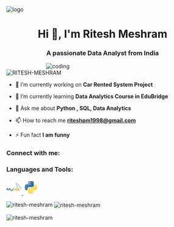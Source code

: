 ![logo](https://github.com/RITESH-MESHRAM/Ritesh-Meshram/blob/main/Github%20Banner.png)
<h1 align="center">Hi 👋, I'm Ritesh Meshram</h1>
<h3 align="center">A passionate Data Analyst from India</h3>

<img align="right" alt="coding" width="400" src="![image](https://github.com/RITESH-MESHRAM/Ritesh-Meshram/assets/126696338/c78cce6f-7b62-48ae-a178-38743c394891)">

<p align="left"> <img src="https://komarev.com/ghpvc/?username=RITESH-MESHRAM&label=Profile%20views&color=0e75b6&style=flat" alt="RITESH-MESHRAM" /> </p>

- 🔭 I’m currently working on **Car Rented System Project**

- 🌱 I’m currently learning **Data Analytics Course in EduBridge**

- 💬 Ask me about **Python , SQL, Data Analytics**

- 📫 How to reach me **riteshpm1998@gmail.com**

- ⚡ Fun fact **I am funny**

<h3 align="left">Connect with me:</h3>
<p align="left">
</p>

<h3 align="left">Languages and Tools:</h3>
<p align="left"> <a href="https://www.mysql.com/" target="_blank" rel="noreferrer"> <img src="https://raw.githubusercontent.com/devicons/devicon/master/icons/mysql/mysql-original-wordmark.svg" alt="mysql" width="40" height="40"/> </a> <a href="https://www.python.org" target="_blank" rel="noreferrer"> <img src="https://raw.githubusercontent.com/devicons/devicon/master/icons/python/python-original.svg" alt="python" width="40" height="40"/> </a> </p>

<p><img align="left" src="https://github-readme-stats.vercel.app/api/top-langs?username=ritesh-meshram&show_icons=true&locale=en&layout=compact" alt="ritesh-meshram" /></p>

<p>&nbsp;<img align="center" src="https://github-readme-stats.vercel.app/api?username=ritesh-meshram&show_icons=true&locale=en" alt="ritesh-meshram" /></p>

<p><img align="center" src="https://github-readme-streak-stats.herokuapp.com/?user=ritesh-meshram&" alt="ritesh-meshram" /></p>

